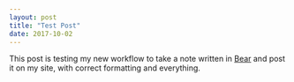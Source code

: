 ```yaml
---
layout: post
title: "Test Post"
date: 2017-10-02
---
```


This post is testing my new workflow to take a note written in [Bear](http://bear-writer.com) and post it on my site, with correct formatting and everything.
